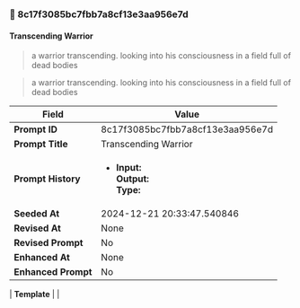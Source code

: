 

### 📜 8c17f3085bc7fbb7a8cf13e3aa956e7d

#### Transcending Warrior

> a warrior transcending. looking into his consciousness in a field full of dead bodies

> a warrior transcending. looking into his consciousness in a field full of dead bodies

| Field          | Value                                                                                                                                                                      |
|----------------|----------------------------------------------------------------------------------------------------------------------------------------------------------------------------|
| **Prompt ID**  | 8c17f3085bc7fbb7a8cf13e3aa956e7d                                                                                                                                                            |
| **Prompt Title**  | Transcending Warrior                                                                                                                                                            |
| **Prompt History** | <ul><li>**Input:**  <br> **Output:**  <br> **Type:** </li></ul> |
| **Seeded At** | 2024-12-21 20:33:47.540846                                                                                                                                                   |
| **Revised At** | None                                                                                                                                                   |
| **Revised Prompt** | No                                                                                                                                                                      |
| **Enhanced At** | None                                                                                                                                                  |
| **Enhanced Prompt** | No                                                                                                                                                                    |

| **Template**   |                                                                                                                                            |




